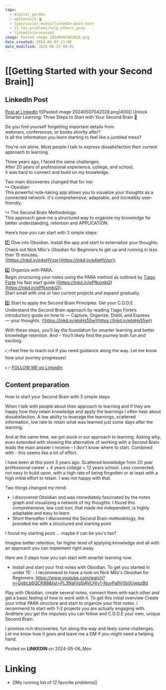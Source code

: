 ```yaml
---
tags:
  - digital_garden
  - epstatus/2-🪴
  - type/social-media/linkedIn-post-note
  - 12_fav_problems/help_others_grow
  - linkedin/processed
image: Pasted image 20240507042028.png
date_created: 2024-06-07 21:08
date_modified: 2025-06-25 00:01
---
```

# [[Getting Started with your Second Brain]]

## LinkedIn Post

[Post at LinkedIn](https://www.linkedin.com/posts/sebastiankamilli_unlock-smarter-learning-three-steps-to-start-activity-7193150025290383360-b0eK?utm_source=share&utm_medium=member_desktop)
![[Pasted image 20240507042028.png|400]]
  Unlock Smarter Learning: Three Steps to Start with Your Second Brain 🧠  
  
Do you find yourself forgetting important details from  
webinars, conferences, or books shortly after?  
Is all the information you learn starting to feel like a jumbled mess?  
  
You're not alone. Most people I talk to express dissatisfaction their current approach to learning.  
  
Three years ago, I faced the same challenges.  
After 20 years of professional experience, college, and school,  
it was hard to connect and build on my knowledge.  
  
Two main discoveries changed that for me:  
↳ Obsidian:  
This powerful note-taking app allows you to visualize your thoughts as a connected network. It's comprehensive, adaptable, and incredibly user-friendly.  
  
↳ The Second Brain Methodology:  
This approach gave me a structured way to organize my knowledge for better understanding, retention and APPLICATION.  
  
Here’s how you can start with 3 simple steps:  
  
1️⃣ Dive into Obsidian. Install the app and start to externalize your thoughts.  
Check out Nick Milo's Obsidian for Beginners to get up and running in less than 15 minutes.  
([https://lnkd.in/e4eHVzpr](https://lnkd.in/e4eHVzpr))  
  
2️⃣ Organize with PARA.  
Begin structuring your notes using the PARA method as outlined by [](https://www.linkedin.com/in/ACoAAAKCWZYB0BJT397p4ZgCANFOp93epEb3djc)[Tiago Forte](https://www.linkedin.com/in/tiagoforte/) his fast start guide ([https://lnkd.in/ePfkxmbQ](https://lnkd.in/ePfkxmbQ)).  
Start small with one or two current projects and expand gradually.  
  
3️⃣ Start to apply the Second Brain Principles. Get your C.O.D.E  
Understand the Second Brain approach by reading Tiago Forte’s introductory guide on how to — Capture, Organize, Distill, and Express — your thoughts. ([https://lnkd.in/etqHs55w](https://lnkd.in/etqHs55w))  
  
With these steps, you’ll lay the foundation for smarter learning and better knowledge retention. And - You’ll likely find the journey both fun and exciting.  
  
👉Feel free to reach out if you need guidance along the way. Let me know how your journey progresses!

👉 [FOLLOW ME on LinkedIn](https://www.linkedin.com/comm/mynetwork/discovery-see-all?usecase=PEOPLE_FOLLOWS&followMember=sebastiankamilli)

## Content preparation

How to start your Second Brain with 3 simple steps

When I talk with people about their approach to learning and if they are happy how they retain knowledge and apply the learnings I often hear about dissatisfaction. 
A low ability to leverage the learnings, scattered information, low rate to retain what was learned just some days after the learning. 

And at the same time, we got stuck in our approach to learning. Asking why, even extended with showing the alternative of working with a Second Brain leads the main answer I receive - I don't know where to start. Combined with - this seems like a lot of effort. 

I have been at this point 3 years ago. Scattered knowledge from 20 year professional career + 4 years college + 12 years school. Less connected, not easy to build upon, with a high rate of being forgotten or at least with a high initial effort to retain. I was not happy with that. 

Two things changed my mind: 
+ I discovered Obsidian and was immediately fascinated by the notes graph and visualizing a network of my thoughts. I found this comprehensive, low cost tool, that made me independent, is highly adaptable and easy to learn 
+ Short thereafter I discovered the Second Brain methodology, the provided me with a structured and starting point

I found my starting point ... maybe it can be you's too?

Imagine better retention, far higher level of applying knowledge and all with an approach you can implement right away.

Here are 3 steps how you can start with smarter learning now:
+ Install and start your first notes with Obsidian. To get you started in under 15' - I recommend to have a look on Nick Milo's Obsidian for Beginners:  https://www.youtube.com/watch?v=QgbLb6QCK88&list=PL3NaIVgSlAVLHty1-NuvPa9V0b0UwbzBd

Play with Obsidian, create several notes, connect them with each other and get a basic feeling of how to work with it. To get this initial overview 
Create your initial PARA structure and start to organize your first notes. I recommend to start with 1-2 projects you are actually engaging with. AndHere you get the impulses you can follow and C.O.D.E your own, unique Second Brain. 

I promise rich discoveries, fun along the way and likely some challenges. Let me know how it goes and leave me a DM if you might need a helping hand.

Posted on **LINKEDIN** on 2024-05-06_Mon

# Linking

+ [[My running list of 12 favorite problems]]